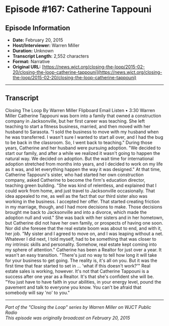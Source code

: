 # Episode #167: Catherine Tappouni



## Episode Information

- **Date:** February 20, 2015
- **Host/Interviewer:** Warren Miller
- **Duration:** Unknown
- **Transcript Length:** 2,552 characters
- **Format:** Narrative
- **Original URL:** [https://news.wjct.org/closing-the-loop/2015-02-20/closing-the-loop-catherine-tappouni](https://news.wjct.org/closing-the-loop/2015-02-20/closing-the-loop-catherine-tappouni)

---

## Transcript

Closing The Loop
By
Warren Miller
Flipboard
Email
Listen
•
3:30
Warren Miller
Catherine Tappouni was born into a family that owned a construction company in Jacksonville, but her first career was teaching. She left teaching to start a fitness business, married, and then moved with her husband to Sarasota.
"I sold the business to move with my husband when he was transferred. I wasn't sure I wanted to start all over, and I had the bug to be back in the classroom. So, I went back to teaching."
During those years, Catherine and her husband were pursuing adoption.
"We decided to start our family, and after a while we realized it wasn't going to happen the natural way. We decided on adoption. But the wait time for international adoption stretched from months into years, and I decided to work on my life as it was, and let everything happen the way it was designed."
At that time, Catherine Tappouni's sister, who had started her own construction company, asked Catherine to become the firm's education director, teaching green building.
"She was kind of relentless, and explained that I could work from home, and just travel to Jacksonville occasionally. That idea appealed to me, as well as the fact that our third sister also was working in the business. I accepted her offer. That started creating friction in my marriage, though, and I had more decisions to make. Those decisions brought me back to Jacksonville and into a divorce, which made the adoption null and void."
She was back with her sisters and in her hometown, but Catherine did not have her own family, or prospects of having one soon. Nor did she foresee that the real estate boom was about to end, and with it, her job.
"My sister and I agreed to move on, and I was leaping without a net. Whatever I did next, I told myself, had to be something that was closer to my intrinsic skills and personality. Somehow, real estate kept coming into my sphere of attention."
Catherine has been a Realtor for just over a year. It wasn't an easy transition.
"There's just no way to tell how long it will take for your business to get going. The reality is, it's all on you. But it was the first time that fear started to set in ... 'what if this doesn't work?'"
Real estate sales
is
working, however. It's not that Catherine Tappouni is a success after one year as a Realtor. It's that she's confident she will be.
"You just have to have faith in your abilities, in your energy level, pound the pavement and talk to everyone you know. You can't be afraid that somebody will say 'no' to you."

---

*Part of the "Closing the Loop" series by Warren Miller on WJCT Public Radio*  
*This episode was originally broadcast on February 20, 2015*
